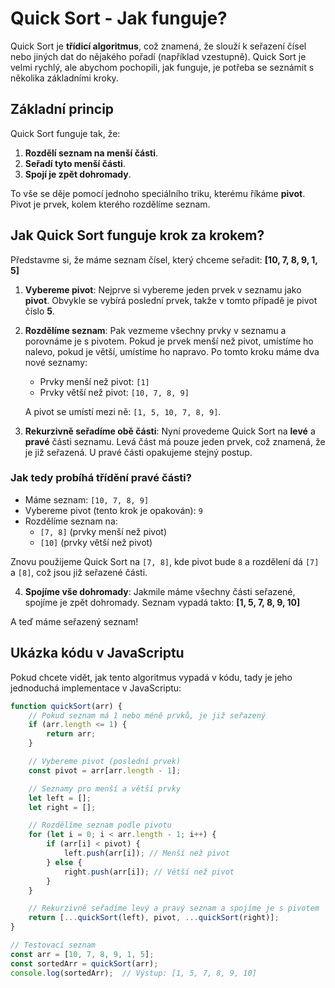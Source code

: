 # Quick Sort - Jak funguje?

Quick Sort je **třídicí algoritmus**, což znamená, že slouží k seřazení čísel nebo jiných dat do nějakého pořadí (například vzestupně). Quick Sort je velmi rychlý, ale abychom pochopili, jak funguje, je potřeba se seznámit s několika základními kroky.

## Základní princip

Quick Sort funguje tak, že:

1. **Rozdělí seznam na menší části**.
2. **Seřadí tyto menší části**.
3. **Spojí je zpět dohromady**.

To vše se děje pomocí jednoho speciálního triku, kterému říkáme **pivot**. Pivot je prvek, kolem kterého rozdělíme seznam.

## Jak Quick Sort funguje krok za krokem?

Představme si, že máme seznam čísel, který chceme seřadit: **[10, 7, 8, 9, 1, 5]**


1. **Vybereme pivot**: Nejprve si vybereme jeden prvek v seznamu jako **pivot**. Obvykle se vybírá poslední prvek, takže v tomto případě je pivot číslo **5**.

2. **Rozdělíme seznam**: Pak vezmeme všechny prvky v seznamu a porovnáme je s pivotem. Pokud je prvek menší než pivot, umístíme ho nalevo, pokud je větší, umístíme ho napravo. Po tomto kroku máme dva nové seznamy:

   - Prvky menší než pivot: `[1]`
   - Prvky větší než pivot: `[10, 7, 8, 9]`

   A pivot se umístí mezi ně: `[1, 5, 10, 7, 8, 9]`.

3. **Rekurzivně seřadíme obě části**: Nyní provedeme Quick Sort na **levé** a **pravé** části seznamu. Levá část má pouze jeden prvek, což znamená, že je již seřazená. U pravé části opakujeme stejný postup.

### Jak tedy probíhá třídění pravé části?

- Máme seznam: `[10, 7, 8, 9]`
- Vybereme pivot (tento krok je opakován): `9`
- Rozdělíme seznam na:
  - `[7, 8]` (prvky menší než pivot)
  - `[10]` (prvky větší než pivot)

Znovu použijeme Quick Sort na `[7, 8]`, kde pivot bude `8` a rozdělení dá `[7]` a `[8]`, což jsou již seřazené části.

4. **Spojíme vše dohromady**: Jakmile máme všechny části seřazené, spojíme je zpět dohromady. Seznam vypadá takto: **[1, 5, 7, 8, 9, 10]**


A teď máme seřazený seznam!

## Ukázka kódu v JavaScriptu

Pokud chcete vidět, jak tento algoritmus vypadá v kódu, tady je jeho jednoduchá implementace v JavaScriptu:

```javascript
function quickSort(arr) {
    // Pokud seznam má 1 nebo méně prvků, je již seřazený
    if (arr.length <= 1) {
        return arr;
    }

    // Vybereme pivot (poslední prvek)
    const pivot = arr[arr.length - 1];

    // Seznamy pro menší a větší prvky
    let left = [];
    let right = [];

    // Rozdělíme seznam podle pivotu
    for (let i = 0; i < arr.length - 1; i++) {
        if (arr[i] < pivot) {
            left.push(arr[i]); // Menší než pivot
        } else {
            right.push(arr[i]); // Větší než pivot
        }
    }

    // Rekurzivně seřadíme levý a pravý seznam a spojíme je s pivotem
    return [...quickSort(left), pivot, ...quickSort(right)];
}

// Testovací seznam
const arr = [10, 7, 8, 9, 1, 5];
const sortedArr = quickSort(arr);
console.log(sortedArr);  // Výstup: [1, 5, 7, 8, 9, 10]
